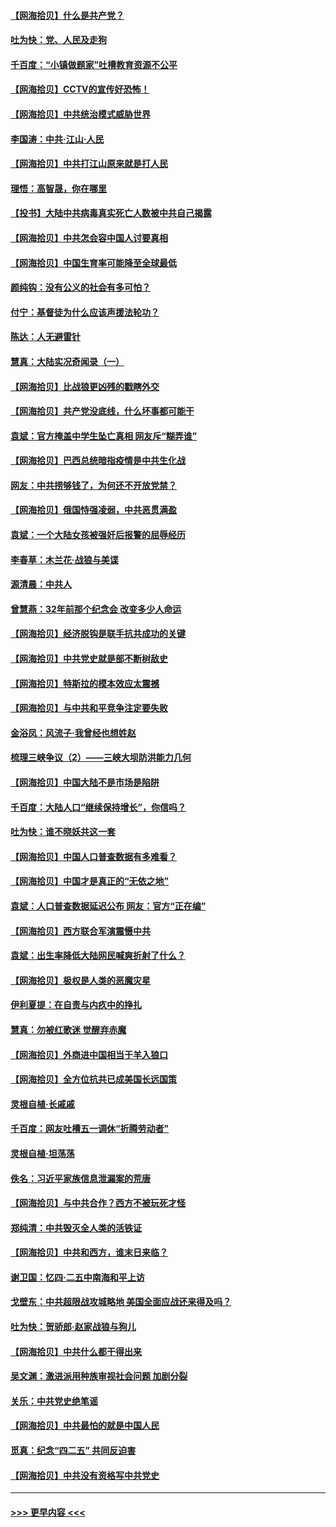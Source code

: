 #### [【网海拾贝】什么是共产党？](../pages/nsc993/n12962781.md?t=05210502) 
#### [吐为快：党、人民及走狗](../pages/nsc993/n12962747.md?t=05210502) 
#### [千百度：“小镇做题家”吐槽教育资源不公平](../pages/nsc993/n12962705.md?t=05210502) 
#### [【网海拾贝】CCTV的宣传好恐怖！](../pages/nsc993/n12959984.md?t=05210502) 
#### [【网海拾贝】中共统治模式威胁世界](../pages/nsc993/n12957622.md?t=05210502) 
#### [李国涛：中共‧江山‧人民](../pages/nsc993/n12957502.md?t=05210502) 
#### [【网海拾贝】中共打江山原来就是打人民](../pages/nsc993/n12954345.md?t=05210502) 
#### [理悟：高智晟，你在哪里](../pages/nsc993/n12953115.md?t=05210502) 
#### [【投书】大陆中共病毒真实死亡人数被中共自己揭露](../pages/nsc993/n12953050.md?t=05210502) 
#### [【网海拾贝】中共怎会容中国人讨要真相](../pages/nsc993/n12952161.md?t=05210502) 
#### [【网海拾贝】中国生育率可能降至全球最低](../pages/nsc993/n12948793.md?t=05210502) 
#### [颜纯钩：没有公义的社会有多可怕？](../pages/nsc993/n12947626.md?t=05210502) 
#### [付宁：基督徒为什么应该声援法轮功？](../pages/nsc993/n12947233.md?t=05210502) 
#### [陈达：人无避雷针](../pages/nsc993/n12947098.md?t=05210502) 
#### [慧真：大陆实况奇闻录（一）](../pages/nsc993/n12945811.md?t=05210502) 
#### [【网海拾贝】比战狼更凶残的戳瞎外交](../pages/nsc993/n12945717.md?t=05210502) 
#### [【网海拾贝】共产党没底线，什么坏事都可能干](../pages/nsc993/n12942090.md?t=05210502) 
#### [袁斌：官方掩盖中学生坠亡真相 网友斥“糊弄谁”](../pages/nsc993/n12942029.md?t=05210502) 
#### [【网海拾贝】巴西总统暗指疫情是中共生化战](../pages/nsc993/n12938999.md?t=05210502) 
#### [网友：中共捞够钱了，为何还不开放党禁？](../pages/nsc993/n12938952.md?t=05210502) 
#### [【网海拾贝】俄国恃强凌弱，中共恶贯满盈](../pages/nsc993/n12936626.md?t=05210502) 
#### [袁斌：一个大陆女孩被强奸后报警的屈辱经历](../pages/nsc993/n12936547.md?t=05210502) 
#### [李春草：木兰花·战狼与美谍](../pages/nsc993/n12935995.md?t=05210502) 
#### [源清晨：中共人](../pages/nsc993/n12935589.md?t=05210502) 
#### [曾慧燕：32年前那个纪念会 改变多少人命运](../pages/nsc993/n12934233.md?t=05210502) 
#### [【网海拾贝】经济脱钩是联手抗共成功的关键](../pages/nsc993/n12934176.md?t=05210502) 
#### [【网海拾贝】中共党史就是部不断树敌史](../pages/nsc993/n12932844.md?t=05210502) 
#### [【网海拾贝】特斯拉的模本效应太震撼](../pages/nsc993/n12925626.md?t=05210502) 
#### [【网海拾贝】与中共和平竞争注定要失败](../pages/nsc993/n12923326.md?t=05210502) 
#### [金浴凤：风流子‧我曾经也想姓赵](../pages/nsc993/n12920911.md?t=05210502) 
#### [梳理三峡争议（2）——三峡大坝防洪能力几何](../pages/nsc993/n12920173.md?t=05210502) 
#### [【网海拾贝】中国大陆不是市场是陷阱](../pages/nsc993/n12920143.md?t=05210502) 
#### [千百度：大陆人口“继续保持增长”，你信吗？](../pages/nsc993/n12918946.md?t=05210502) 
#### [吐为快：谁不晓妖共这一套](../pages/nsc993/n12918941.md?t=05210502) 
#### [【网海拾贝】中国人口普查数据有多难看？](../pages/nsc993/n12917822.md?t=05210502) 
#### [【网海拾贝】中国才是真正的“无依之地”](../pages/nsc993/n12915845.md?t=05210502) 
#### [袁斌：人口普查数据延迟公布 网友：官方“正在编”](../pages/nsc993/n12915748.md?t=05210502) 
#### [【网海拾贝】西方联合军演震慑中共](../pages/nsc993/n12913466.md?t=05210502) 
#### [袁斌：出生率降低大陆网民喊爽折射了什么？](../pages/nsc993/n12913365.md?t=05210502) 
#### [【网海拾贝】极权是人类的恶魔灾星](../pages/nsc993/n12910697.md?t=05210502) 
#### [伊利夏提：在自责与内疚中的挣扎](../pages/nsc993/n12910493.md?t=05210502) 
#### [慧真：勿被红歌迷 觉醒弃赤魔](../pages/nsc993/n12910485.md?t=05210502) 
#### [【网海拾贝】外商进中国相当于羊入狼口](../pages/nsc993/n12908274.md?t=05210502) 
#### [【网海拾贝】全方位抗共已成美国长远国策](../pages/nsc993/n12906878.md?t=05210502) 
#### [灵根自植‧长戚戚](../pages/nsc993/n12905585.md?t=05210502) 
#### [千百度：网友吐槽五一调休“折腾劳动者”](../pages/nsc993/n12905934.md?t=05210502) 
#### [灵根自植‧坦荡荡](../pages/nsc993/n12905562.md?t=05210502) 
#### [佚名：习近平家族信息泄漏案的荒唐](../pages/nsc993/n12904705.md?t=05210502) 
#### [【网海拾贝】与中共合作？西方不被玩死才怪](../pages/nsc993/n12903873.md?t=05210502) 
#### [郑纯清：中共毁灭全人类的活铁证](../pages/nsc993/n12903785.md?t=05210502) 
#### [【网海拾贝】中共和西方，谁末日来临？](../pages/nsc993/n12903482.md?t=05210502) 
#### [谢卫国：忆四‧二五中南海和平上访](../pages/nsc993/n12902192.md?t=05210502) 
#### [戈壁东：中共超限战攻城略地 美国全面应战还来得及吗？](../pages/nsc993/n12902297.md?t=05210502) 
#### [吐为快：贺骄郎‧赵家战狼与狗儿](../pages/nsc993/n12902280.md?t=05210502) 
#### [【网海拾贝】中共什么都干得出来](../pages/nsc993/n12897500.md?t=05210502) 
#### [吴文渊：激进派用种族审视社会问题 加剧分裂](../pages/nsc993/n12893881.md?t=05210502) 
#### [关乐：中共党史绝笔谣](../pages/nsc993/n12897270.md?t=05210502) 
#### [【网海拾贝】中共最怕的就是中国人民](../pages/nsc993/n12894705.md?t=05210502) 
#### [觅真：纪念“四二五” 共同反迫害](../pages/nsc993/n12894553.md?t=05210502) 
#### [【网海拾贝】中共没有资格写中共党史](../pages/nsc993/n12892231.md?t=05210502) 

----
#### [ >>> 更早内容 <<< ](../indexes/nsc993-earlier.md)
